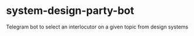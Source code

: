 # system-design-party-bot
Telegram bot to select an interlocutor on a given topic from design systems
